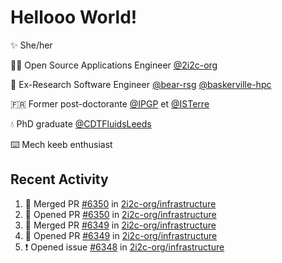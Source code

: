 # Hellooo World!

✨ She/her

👩‍💻 Open Source Applications Engineer [@2i2c-org](https://2i2c.org/)

🐻 Ex-Research Software Engineer [@bear-rsg](https://github.com/bear-rsg) [@baskerville-hpc](https://github.com/baskerville-hpc) 

🇫🇷 Former post-doctorante [@IPGP](https://github.com/IPGP) et [@ISTerre](https://www.isterre.fr/) 

💧 PhD graduate [@CDTFluidsLeeds](https://fluid-dynamics.leeds.ac.uk/) 

⌨️ Mech keeb enthusiast 

## Recent Activity 

<!--START_SECTION:activity-->
1. 🎉 Merged PR [#6350](https://github.com/2i2c-org/infrastructure/pull/6350) in [2i2c-org/infrastructure](https://github.com/2i2c-org/infrastructure)
2. 💪 Opened PR [#6350](https://github.com/2i2c-org/infrastructure/pull/6350) in [2i2c-org/infrastructure](https://github.com/2i2c-org/infrastructure)
3. 🎉 Merged PR [#6349](https://github.com/2i2c-org/infrastructure/pull/6349) in [2i2c-org/infrastructure](https://github.com/2i2c-org/infrastructure)
4. 💪 Opened PR [#6349](https://github.com/2i2c-org/infrastructure/pull/6349) in [2i2c-org/infrastructure](https://github.com/2i2c-org/infrastructure)
5. ❗ Opened issue [#6348](https://github.com/2i2c-org/infrastructure/issues/6348) in [2i2c-org/infrastructure](https://github.com/2i2c-org/infrastructure)
<!--END_SECTION:activity-->
